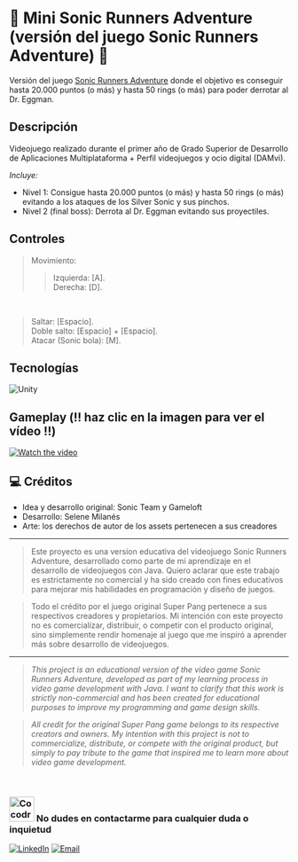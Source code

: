 # 👟 Mini Sonic Runners Adventure (versión del juego Sonic Runners Adventure) 👟
Versión del juego [Sonic Runners Adventure](https://es.wikipedia.org/wiki/Sonic_Runners_Adventure) donde el objetivo es conseguir hasta 20.000 puntos (o más) y hasta 50 rings (o más) para poder derrotar al Dr. Eggman.

## Descripción
Videojuego realizado durante el primer año de Grado Superior de Desarrollo de Aplicaciones Multiplataforma + Perfil videojuegos y ocio digital (DAMvi). 

_Incluye:_
- Nivel 1: Consigue hasta 20.000 puntos (o más) y hasta 50 rings (o más) evitando a los ataques de los Silver Sonic y sus pinchos.
- Nivel 2 (final boss): Derrota al Dr. Eggman evitando sus proyectiles.

## Controles  
> Movimiento:
>> Izquierda: [A]. <br> </b> Derecha: [D].
<br>

> Saltar: [Espacio]. <br>
> Doble salto: [Espacio] + [Espacio]. <br>
> Atacar (Sonic bola): [M]. <br>
  
## Tecnologías
![Unity](https://img.shields.io/badge/Unity-007396?logo=unity&logoColor=white)

## Gameplay (‼️ haz clic en la imagen para ver el vídeo ‼️)
[![Watch the video](https://img.youtube.com/vi/rw_9Tqsh89M/maxresdefault.jpg)](https://youtu.be/rw_9Tqsh89M)

## 💻 Créditos
- Idea y desarrollo original: Sonic Team y Gameloft
- Desarrollo: Selene Milanés
- Arte: los derechos de autor de los assets pertenecen a sus creadores

---------------------
> Este proyecto es una version educativa del videojuego Sonic Runners Adventure, desarrollado como parte de mi aprendizaje en el desarrollo de videojuegos con Java. Quiero aclarar que este trabajo es estrictamente no comercial y ha sido creado con fines educativos para mejorar mis habilidades en programación y diseño de juegos.

> Todo el crédito por el juego original Super Pang pertenece a sus respectivos creadores y propietarios. Mi intención con este proyecto no es comercializar, distribuir, o competir con el producto original, sino simplemente rendir homenaje al juego que me inspiró a aprender más sobre desarrollo de videojuegos.
---------------------

> <i>This project is an educational version of the video game Sonic Runners Adventure, developed as part of my learning process in video game development with Java. I want to clarify that this work is strictly non-commercial and has been created for educational purposes to improve my programming and game design skills.

> All credit for the original Super Pang game belongs to its respective creators and owners. My intention with this project is not to commercialize, distribute, or compete with the original product, but simply to pay tribute to the game that inspired me to learn more about video game development.</i>

<br>

### <img src="resources/Crocodile.gif" alt="Cocodrilo Super Pang" width="45" height="45"> No dudes en contactarme para cualquier duda o inquietud 
<a href="https://www.linkedin.com/in/selene-milanes-rodriguez/"><img alt="LinkedIn" src="https://img.shields.io/badge/Selene Milanés Rodríguez-0077B5?style=for-the-badge&logo=linkedin&logoColor=white"></a>
<a href="mailto:selene.milanes@hotmail.com"> <img alt="Email" src="https://img.shields.io/badge/Microsoft_Outlook-0078D4?style=for-the-badge&logo=microsoft-outlook&logoColor=white"></a>
